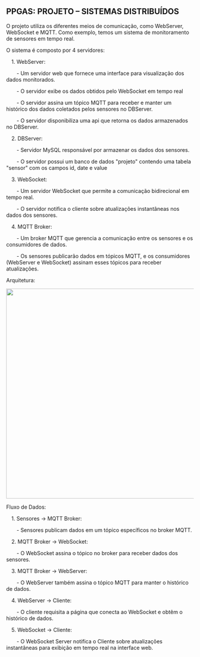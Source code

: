 <h2>PPGAS: PROJETO – SISTEMAS DISTRIBUÍDOS</h2>
O projeto utiliza os diferentes meios de comunicação, como WebServer, WebSocket e MQTT. Como exemplo, temos um sistema de monitoramento de sensores em tempo real.
<p>
  
O sistema é composto por 4 servidores:<p>
  &emsp;1.	WebServer:<p>
    &emsp;&emsp;-	Um servidor web que fornece uma interface para visualização dos dados monitorados.<p>
    &emsp;&emsp;-	O servidor exibe os dados obtidos pelo WebSocket em tempo real <p>
    &emsp;&emsp;-	O servidor assina um tópico MQTT para receber e manter um histórico dos dados coletados pelos sensores no DBServer.<p>
    &emsp;&emsp;-	O servidor disponibiliza uma api que retorna os dados armazenados no DBServer.<p>
   &emsp;2.	DBServer:<p>
    &emsp;&emsp;-	Servidor MySQL responsável por armazenar os dados dos sensores.<p>
    &emsp;&emsp;-	O servidor possui um banco de dados "projeto" contendo uma tabela "sensor" com os campos id, date e value<p>
  &emsp;3.	WebSocket:<p>
    &emsp;&emsp;-	Um servidor WebSocket que permite a comunicação bidirecional em tempo real.<p>
    &emsp;&emsp;-	O servidor notifica o cliente sobre atualizações instantâneas nos dados dos sensores.<p>
  &emsp;4.	MQTT Broker:<p>
    &emsp;&emsp;-	Um broker MQTT que gerencia a comunicação entre os sensores e os consumidores de dados.<p>
    &emsp;&emsp;-	Os sensores publicarão dados em tópicos MQTT, e os consumidores (WebServer e WebSocket) assinam esses tópicos para receber atualizações.<p>


Arquitetura:<p>


<img width="564" src="https://github.com/user-attachments/assets/ef9a1281-4149-4a2a-aeae-14bc0dc570da">

<p><p>
Fluxo de Dados:<p>
  &emsp;1.	Sensores → MQTT Broker:<p>
    &emsp;&emsp;-	Sensores publicam dados em um tópico específicos no broker MQTT.<p>
  &emsp;2.	MQTT Broker → WebSocket:<p>
    &emsp;&emsp;-	O WebSocket assina o tópico no broker para receber dados dos sensores.<p>
  &emsp;3.	MQTT Broker → WebServer:<p>
    &emsp;&emsp;-	O WebServer também assina o tópico MQTT para manter o histórico de dados.<p>
  &emsp;4.	WebServer → Cliente:<p>
    &emsp;&emsp;-	O cliente requisita a página que conecta ao WebSocket e obtêm o histórico de dados.<p>
  &emsp;5.	WebSocket → Cliente:<p>
    &emsp;&emsp;-	O WebSocket Server notifica o Cliente sobre atualizações instantâneas para exibição em tempo real na interface web.<p>

